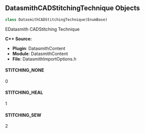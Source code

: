 ## DatasmithCADStitchingTechnique Objects

```python
class DatasmithCADStitchingTechnique(EnumBase)
```

EDatasmith CADStitching Technique

**C++ Source:**

- **Plugin**: DatasmithContent
- **Module**: DatasmithContent
- **File**: DatasmithImportOptions.h

<a id="unreal.DatasmithCADStitchingTechnique.STITCHING_NONE"></a>

#### STITCHING_NONE

0

<a id="unreal.DatasmithCADStitchingTechnique.STITCHING_HEAL"></a>

#### STITCHING_HEAL

1

<a id="unreal.DatasmithCADStitchingTechnique.STITCHING_SEW"></a>

#### STITCHING_SEW

2

<a id="unreal.DatasmithCADRetessellationRule"></a>